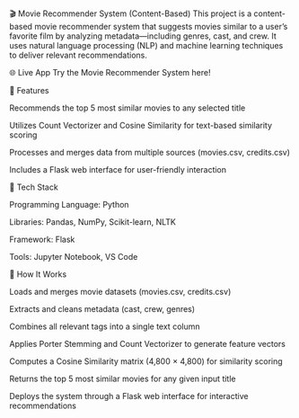 🎬 Movie Recommender System (Content-Based)
This project is a content-based movie recommender system that suggests movies similar to a user’s favorite film by analyzing metadata—including genres, cast, and crew. It uses natural language processing (NLP) and machine learning techniques to deliver relevant recommendations.

🌐 Live App
Try the Movie Recommender System here!

🚀 Features

Recommends the top 5 most similar movies to any selected title

Utilizes Count Vectorizer and Cosine Similarity for text-based similarity scoring

Processes and merges data from multiple sources (movies.csv, credits.csv)

Includes a Flask web interface for user-friendly interaction

🧠 Tech Stack

Programming Language: Python

Libraries: Pandas, NumPy, Scikit-learn, NLTK

Framework: Flask

Tools: Jupyter Notebook, VS Code

🧩 How It Works

Loads and merges movie datasets (movies.csv, credits.csv)

Extracts and cleans metadata (cast, crew, genres)

Combines all relevant tags into a single text column

Applies Porter Stemming and Count Vectorizer to generate feature vectors

Computes a Cosine Similarity matrix (4,800 × 4,800) for similarity scoring

Returns the top 5 most similar movies for any given input title

Deploys the system through a Flask web interface for interactive recommendations
